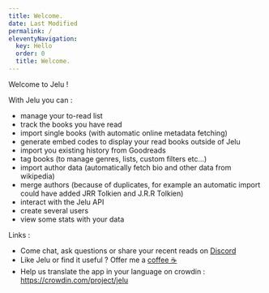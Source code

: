 ```yaml
---
title: Welcome.
date: Last Modified 
permalink: /
eleventyNavigation:
  key: Hello 
  order: 0
  title: Welcome.
---
```


<!-- ![]({{"/content/images/logo-192.png" | url}}) -->

Welcome to Jelu !

With Jelu you can : 

* manage your to-read list
* track the books you have read
* import single books (with automatic online metadata fetching)
* generate embed codes to display your read books outside of Jelu
* import you existing history from Goodreads
* tag books (to manage genres, lists, custom filters etc...)
* import author data (automatically fetch bio and other data from wikipedia)
* merge authors (because of duplicates, for example an automatic import could have added JRR Tolkien and J.R.R Tolkien)
* interact with the Jelu API
* create several users
* view some stats with your data

Links : 
* Come chat, ask questions or share your recent reads on [Discord](https://discord.gg/3RZJ4zuMP5)
* Like Jelu or find it useful ? Offer me a [coffee ☕](https://ko-fi.com/bayang)
* Help us translate the app in your language on crowdin : https://crowdin.com/project/jelu


